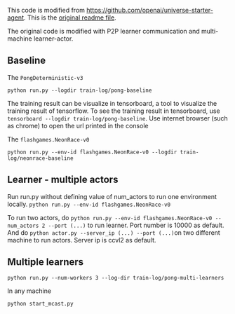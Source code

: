 This code is modified from https://github.com/openai/universe-starter-agent. This is the [original readme file](readme_a3c.md).

The original code is modified with P2P learner communication and multi-machine learner-actor.

## Baseline

The `PongDeterministic-v3`

```shell
python run.py --logdir train-log/pong-baseline
```

The training result can be visualize in tensorboard, a tool to visualize the training result of tensorflow. To see the training result in tensorboard, use `tensorboard --logdir train-log/pong-baseline`. Use internet browser (such as chrome) to open the url printed in the console

The `flashgames.NeonRace-v0`

```shell
python run.py --env-id flashgames.NeonRace-v0 --logdir train-log/neonrace-baseline
```


## Learner - multiple actors 
Run run.py without defining value of num_actors to run one environment locally. `python run.py --env-id flashgames.NeonRace-v0`

To run two actors, do `python run.py --env-id flashgames.NeonRace-v0 --num_actors 2 --port (...)` to run learner. Port number is 10000 as default. And do `python actor.py --server_ip (...) --port (...)`on two different machine to run actors. Server ip is ccvl2 as default.

## Multiple learners
```shell
python run.py --num-workers 3 --log-dir train-log/pong-multi-learners
```

In any machine
```shell
python start_mcast.py
```


